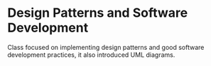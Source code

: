 # Design Patterns and Software Development
Class focused on implementing design patterns and good software development practices, it also introduced UML diagrams.
